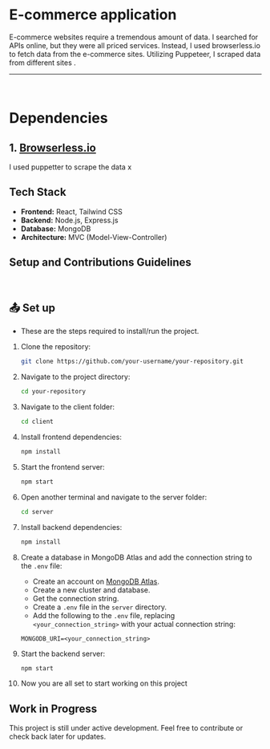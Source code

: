 

<h1>E-commerce application</h1>

<p>E-commerce websites require a tremendous amount of data. I searched for APIs online, but they were all priced services. Instead, I used browserless.io to fetch data from the e-commerce sites. Utilizing Puppeteer, I scraped data from different sites .</p>
<hr>





<br>


# Dependencies

<h2>1. <a href="https://www.browserless.io/">Browserless.io</a></h2>
I used puppetter to scrape the data
x

## Tech Stack

- **Frontend:** React, Tailwind CSS
- **Backend:** Node.js, Express.js
- **Database:** MongoDB
- **Architecture:** MVC (Model-View-Controller)

## Setup and Contributions Guidelines

$~$

##  :outbox_tray: Set up
- These are the steps required to install/run the project.

1. Clone the repository:

    ```bash
    git clone https://github.com/your-username/your-repository.git
    ```

2. Navigate to the project directory:

    ```bash
    cd your-repository
    ```

3. Navigate to the client folder:

    ```bash
    cd client
    ```

4. Install frontend dependencies:

    ```bash
    npm install
    ```

5. Start the frontend server:

    ```bash
    npm start
    ```

6. Open another terminal and navigate to the server folder:

    ```bash
    cd server
    ```

7. Install backend dependencies:

    ```bash
    npm install
    ```
8. Create a database in MongoDB Atlas and add the connection string to the `.env` file:

    - Create an account on [MongoDB Atlas](https://www.mongodb.com/cloud/atlas).
    - Create a new cluster and database.
    - Get the connection string.
    - Create a `.env` file in the `server` directory.
    - Add the following to the `.env` file, replacing `<your_connection_string>` with your actual connection string:

    ```
    MONGODB_URI=<your_connection_string>
    ```
9. Start the backend server:

    ```bash
    npm start
    ```

10. Now you are all set to start working on this project

## Work in Progress

This project is still under active development. Feel free to contribute or check back later for updates.



